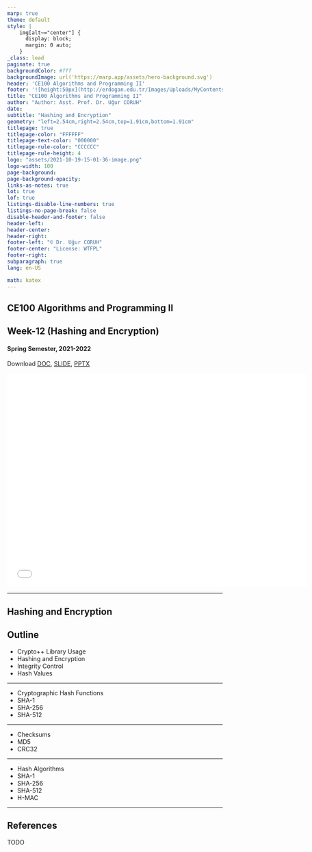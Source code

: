 ```yaml
---
marp: true
theme: default
style: |
    img[alt~="center"] {
      display: block;
      margin: 0 auto;
    }
_class: lead
paginate: true
backgroundColor: #fff
backgroundImage: url('https://marp.app/assets/hero-background.svg')
header: 'CE100 Algorithms and Programming II'
footer: '![height:50px](http://erdogan.edu.tr/Images/Uploads/MyContents/L_379-20170718142719217230.jpg) RTEU CE100 Week-12'
title: "CE100 Algorithms and Programming II"
author: "Author: Asst. Prof. Dr. Uğur CORUH"
date:
subtitle: "Hashing and Encryption"
geometry: "left=2.54cm,right=2.54cm,top=1.91cm,bottom=1.91cm"
titlepage: true
titlepage-color: "FFFFFF"
titlepage-text-color: "000000"
titlepage-rule-color: "CCCCCC"
titlepage-rule-height: 4
logo: "assets/2021-10-19-15-01-36-image.png"
logo-width: 100 
page-background:
page-background-opacity:
links-as-notes: true
lot: true
lof: true
listings-disable-line-numbers: true
listings-no-page-break: false
disable-header-and-footer: false
header-left:
header-center:
header-right:
footer-left: "© Dr. Uğur CORUH"
footer-center: "License: WTFPL"
footer-right:
subparagraph: true
lang: en-US 

math: katex
---
```


<!-- _backgroundColor: aquq -->

<!-- _color: orange -->

<!-- paginate: false -->

## CE100 Algorithms and Programming II

## Week-12 (Hashing and Encryption)

#### Spring Semester, 2021-2022

Download [DOC](ce100-week-12-crypto.tr.md_doc.pdf), [SLIDE](ce100-week-12-crypto.tr.md_slide.pdf), [PPTX](ce100-week-12-crypto.tr.md_slide.pptx)

<iframe width=700, height=500 frameBorder=0 src="../ce100-week-12-crypto.tr.md_slide.html"></iframe>

---

<!-- paginate: true -->

## Hashing and Encryption

## Outline
- Crypto++ Library Usage
 - Hashing and Encryption
  - Integrity Control 
  - Hash Values 

---

- Cryptographic Hash Functions 
 - SHA-1 
 - SHA-256 
 - SHA-512 

---

- Checksums 
 - MD5 
 - CRC32 

---

- Hash Algorithms 
 - SHA-1 
 - SHA-256 
 - SHA-512 
 - H-MAC

---

## References

TODO

